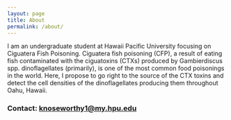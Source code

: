 ```yaml
---
layout: page
title: About
permalink: /about/
---
```


I am an  undergraduate student at Hawaii Pacific University focusing on Ciguatera Fish Poisoning. Ciguatera fish poisoning (CFP), a result of eating fish contaminated with the ciguatoxins (CTXs) produced by Gambierdiscus spp. dinoflagellates (primarily), is one of the most common food poisonings in the world. Here, I propose to go right to the source of the CTX toxins and detect the cell densities of the dinoflagellates producing them throughout Oahu, Hawaii. 

### Contact: [knoseworthy1@my.hpu.edu](mailto:knoseworthy1@my.hpu.edu)
